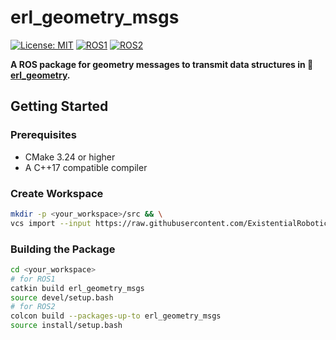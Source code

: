 # erl_geometry_msgs

[![License: MIT](https://img.shields.io/badge/License-MIT-yellow.svg)](https://opensource.org/licenses/MIT)
[![ROS1](https://img.shields.io/badge/ROS1-noetic-blue)](http://wiki.ros.org/)
[![ROS2](https://img.shields.io/badge/ROS2-humble-blue)](https://docs.ros.org/)

**A ROS package for geometry messages to transmit data structures in 🚪[erl_geometry](https://github.com/ExistentialRobotics/erl_geometry).**

## Getting Started

### Prerequisites

- CMake 3.24 or higher
- A C++17 compatible compiler

### Create Workspace

```bash
mkdir -p <your_workspace>/src && \
vcs import --input https://raw.githubusercontent.com/ExistentialRobotics/erl_geometry_msgs/refs/heads/main/erl_geometry_msgs.repos <your_workspace>/src
```

### Building the Package

```bash
cd <your_workspace>
# for ROS1
catkin build erl_geometry_msgs
source devel/setup.bash
# for ROS2
colcon build --packages-up-to erl_geometry_msgs
source install/setup.bash
```
